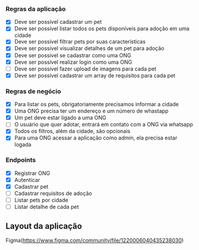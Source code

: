 ### Regras da aplicação
- [x] Deve ser possível cadastrar um pet
- [x] Deve ser possível listar todos os pets disponíveis para adoção em uma cidade
- [x] Deve ser possível filtrar pets por suas características
- [x] Deve ser possível visualizar detalhes de um pet para adoção
- [x] Deve ser possível se cadastrar como uma ONG
- [x] Deve ser possível realizar login como uma ONG
- [ ] Deve ser possível fazer upload de imagens para cada pet
- [x] Deve ser possível cadastrar um array de requisitos para cada pet

### Regras de negócio
- [x] Para listar os pets, obrigatoriamente precisamos informar a cidade
- [x] Uma ONG precisa ter um endereço e um número de whastapp
- [x] Um pet deve estar ligado a uma ONG
- [ ] O usuário que quer adotar, entrará em contato com a ONG via whatsapp
- [x] Todos os filtros, além da cidade, são opcionais
- [x] Para uma ONG acessar a aplicação como admin, ela precisa estar logada

### Endpoints
- [x] Registrar ONG
- [x] Autenticar
- [x] Cadastrar pet
- [ ] Cadastrar requisitos de adoção
- [ ] Listar pets por cidade
- [ ] Listar detalhe de cada pet

## Layout da aplicação
Figma(https://www.figma.com/community/file/1220006040435238030)